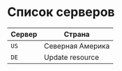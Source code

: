 # Список серверов

| Сервер   | Страна                                |
|----------|---------------------------------------|
| `US`     | Cеверная Америка |
| `DE`      | Update resource  |